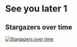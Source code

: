 # See you later 1

## Stargazers over time

[![Stargazers over time](https://starchart.cc/lxk0301/jd_scripts.svg)](https://starchart.cc/lxk0301/jd_scripts)

